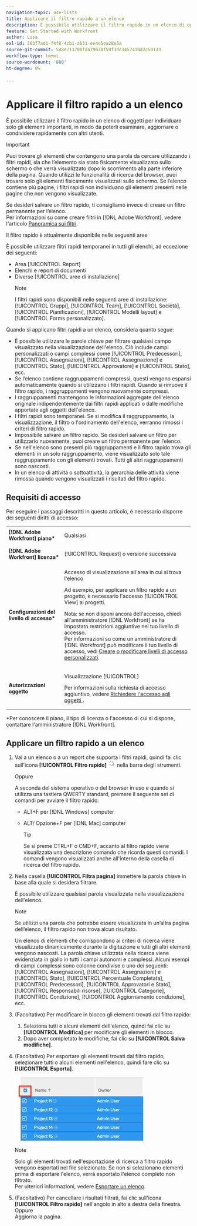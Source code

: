 ```yaml
---
navigation-topic: use-lists
title: Applicare il filtro rapido a un elenco
description: È possibile utilizzare il filtro rapido in un elenco di oggetti per individuare solo gli elementi importanti, in modo da poterli esaminare, aggiornare o condividere rapidamente con altri utenti.
feature: Get Started with Workfront
author: Lisa
exl-id: 363f7ad1-f4f8-4cb1-a631-ee4e5ea28e5a
source-git-commit: 548e713700fda79070f59f3dc3457410d2c50133
workflow-type: tm+mt
source-wordcount: '880'
ht-degree: 0%

---
```


# Applicare il filtro rapido a un elenco

<!--
{{highlighted-preview}}
-->

È possibile utilizzare il filtro rapido in un elenco di oggetti per individuare solo gli elementi importanti, in modo da poterli esaminare, aggiornare o condividere rapidamente con altri utenti.

>[!IMPORTANT]
>
>Puoi trovare gli elementi che contengono una parola da cercare utilizzando i filtri rapidi, sia che l’elemento sia stato fisicamente visualizzato sullo schermo o che verrà visualizzato dopo lo scorrimento alla parte inferiore della pagina. Quando utilizzi le funzionalità di ricerca del browser, puoi trovare solo gli elementi fisicamente visualizzati sullo schermo. Se l’elenco contiene più pagine, i filtri rapidi non individuano gli elementi presenti nelle pagine che non vengono visualizzate.

Se desideri salvare un filtro rapido, ti consigliamo invece di creare un filtro permanente per l’elenco.\
Per informazioni su come creare filtri in [!DNL Adobe Workfront], vedere l&#39;articolo [Panoramica sui filtri](../../../reports-and-dashboards/reports/reporting-elements/filters-overview.md).

Il filtro rapido è attualmente disponibile nelle seguenti aree


È possibile utilizzare filtri rapidi temporanei in tutti gli elenchi, ad eccezione dei seguenti:

* Area [!UICONTROL Report]
* Elenchi e report di documenti
* Diverse [!UICONTROL aree di installazione]
  >[!NOTE]
  >
  >I filtri rapidi sono disponibili nelle seguenti aree di installazione: [!UICONTROL Gruppi], [!UICONTROL Team], [!UICONTROL Società], [!UICONTROL Pianificazioni], [!UICONTROL Modelli layout] e [!UICONTROL Forms personalizzato].


Quando si applicano filtri rapidi a un elenco, considera quanto segue:

* È possibile utilizzare le parole chiave per filtrare qualsiasi campo visualizzato nella visualizzazione dell&#39;elenco. Ciò include campi personalizzati o campi complessi come [!UICONTROL Predecessori], [!UICONTROL Assegnazioni], [!UICONTROL Assegnazione] e [!UICONTROL Stato], [!UICONTROL Approvatore] e [!UICONTROL Stato], ecc.
* Se l’elenco contiene raggruppamenti compressi, questi vengono espansi automaticamente quando si utilizzano i filtri rapidi. Quando si rimuove il filtro rapido, i raggruppamenti vengono nuovamente compressi.
* I raggruppamenti mantengono le informazioni aggregate dell&#39;elenco originale indipendentemente dai filtri rapidi applicati o dalle modifiche apportate agli oggetti dell&#39;elenco.
* I filtri rapidi sono temporanei. Se si modifica il raggruppamento, la visualizzazione, il filtro o l&#39;ordinamento dell&#39;elenco, verranno rimossi i criteri di filtro rapido.
* Impossibile salvare un filtro rapido. Se desideri salvare un filtro per utilizzarlo nuovamente, puoi creare un filtro permanente per l’elenco.
* Se nell&#39;elenco sono presenti più raggruppamenti e il filtro rapido trova gli elementi in un solo raggruppamento, viene visualizzato solo tale raggruppamento con gli elementi trovati. Tutti gli altri raggruppamenti sono nascosti.
* In un elenco di attività o sottoattività, la gerarchia delle attività viene rimossa quando vengono visualizzati i risultati del filtro rapido.

## Requisiti di accesso

Per eseguire i passaggi descritti in questo articolo, è necessario disporre dei seguenti diritti di accesso:

<table style="table-layout:auto"> 
 <col> 
 <col> 
 <tbody> 
  <tr> 
   <td role="rowheader"><b>[!DNL Adobe Workfront] piano*</b></td> 
   <td> <p>Qualsiasi</p> </td> 
  </tr> 
  <tr> 
   <td role="rowheader"><b>[!DNL Adobe Workfront] licenza*</b></td> 
   <td> <p>[!UICONTROL Request] o versione successiva</p> </td> 
  </tr> 
  <tr> 
   <td role="rowheader"><b>Configurazioni del livello di accesso*</b></td> 
   <td> <p>Accesso di visualizzazione all'area in cui si trova l'elenco</p> <p>Ad esempio, per applicare un filtro rapido a un progetto, è necessario l'accesso [!UICONTROL View] ai progetti.</p> <p>Nota: se non disponi ancora dell'accesso, chiedi all'amministratore [!DNL Workfront] se ha impostato restrizioni aggiuntive nel tuo livello di accesso.<br>Per informazioni su come un amministratore di [!DNL Workfront] può modificare il tuo livello di accesso, vedi <a href="../../../administration-and-setup/add-users/configure-and-grant-access/create-modify-access-levels.md" class="MCXref xref">Creare o modificare livelli di accesso personalizzati</a>.</p> </td> 
  </tr> 
  <tr> 
   <td role="rowheader"><b>Autorizzazioni oggetto</b></td> 
   <td> <p>Visualizzazione [!UICONTROL]</p> <p>Per informazioni sulla richiesta di accesso aggiuntivo, vedere <a href="../../../workfront-basics/grant-and-request-access-to-objects/request-access.md" class="MCXref xref">Richiedere l'accesso agli oggetti </a>.</p> </td> 
  </tr> 
 </tbody> 
</table>

&#42;Per conoscere il piano, il tipo di licenza o l&#39;accesso di cui si dispone, contattare l&#39;amministratore [!DNL Workfront].

## Applicare un filtro rapido a un elenco

1. Vai a un elenco o a un report che supporta i filtri rapidi, quindi fai clic sull&#39;icona **[!UICONTROL Filtro rapido]** ![](assets/qs-quick-filter-icon.png) nella barra degli strumenti.

   Oppure

   A seconda del sistema operativo o del browser in uso e quando si utilizza una tastiera QWERTY standard, premere il seguente set di comandi per avviare il filtro rapido:

   * ALT+F per [!DNL Windows] computer
   * ALT/ Opzione+F per [!DNL Mac] computer

     >[!TIP]
     >
     >Se si preme CTRL+F o CMD+F, accanto al filtro rapido viene visualizzata una descrizione comando che ricorda questi comandi. I comandi vengono visualizzati anche all&#39;interno della casella di ricerca del filtro rapido.

1. Nella casella **[!UICONTROL Filtra pagina]** immettere la parola chiave in base alla quale si desidera filtrare.

   È possibile utilizzare qualsiasi parola visualizzata nella visualizzazione dell&#39;elenco.

   >[!NOTE]
   >
   >Se utilizzi una parola che potrebbe essere visualizzata in un’altra pagina dell’elenco, il filtro rapido non trova alcun risultato.

   Un elenco di elementi che corrispondono ai criteri di ricerca viene visualizzato dinamicamente durante la digitazione e tutti gli altri elementi vengono nascosti. La parola chiave utilizzata nella ricerca viene evidenziata in giallo in tutti i campi autonomi e complessi. Alcuni esempi di campi complessi sono colonne condivise o uno dei seguenti: [!UICONTROL Assegnazioni], [!UICONTROL Assegnazioni] e [!UICONTROL Stato], [!UICONTROL Percentuale Completata], [!UICONTROL Predecessori], [!UICONTROL Approvatori e Stato], [!UICONTROL Responsabili risorse], [!UICONTROL Categorie], [!UICONTROL Condizione], [!UICONTROL Aggiornamento condizione], ecc.

1. (Facoltativo) Per modificare in blocco gli elementi trovati dal filtro rapido:

   1. Seleziona tutti o alcuni elementi dell&#39;elenco, quindi fai clic su **[!UICONTROL Modifica]** per modificare gli elementi in blocco.
   1. Dopo aver completato le modifiche, fai clic su **[!UICONTROL Salva modifiche]**.

1. (Facoltativo) Per esportare gli elementi trovati dal filtro rapido, selezionare tutti o alcuni elementi nell&#39;elenco, quindi fare clic su **[!UICONTROL Esporta]**.

   ![select_all_projects_with_highlight__1_.png](assets/select-all-projects-with-highlight--1--350x173.png)

   >[!NOTE]
   >
   >Solo gli elementi trovati nell&#39;esportazione di ricerca a filtro rapido vengono esportati nel file selezionato. Se non si selezionano elementi prima di esportare l&#39;elenco, verrà esportato l&#39;elenco completo non filtrato.\
   >Per ulteriori informazioni, vedere [Esportare un elenco](../../../workfront-basics/navigate-workfront/use-lists/export-lists.md).

1. (Facoltativo) Per cancellare i risultati filtrati, fai clic sull&#39;icona **[!UICONTROL Filtro rapido]** nell&#39;angolo in alto a destra della finestra.\
   Oppure\
   Aggiorna la pagina.
